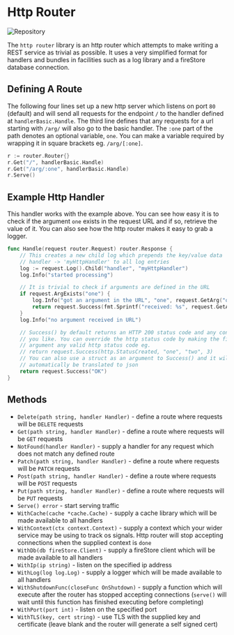 # Http Router

![Repository](https://img.shields.io/badge/Repository-github.com/driscollco--core/http--router%20-blue)

The `http router` library is an http router which attempts to make writing a 
REST service as trivial as possible. It uses a very simplified format for 
handlers and bundles in facilities such as a log library and a fireStore database
connection.

## Defining A Route

The following four lines set up a new http server which listens on port `80` (default) and will send all requests for the endpoint
`/` to the handler defined at `handlerBasic.Handle`. The third line defines that any requests for a url starting with `/arg/` will
also go to the basic handler. The `:one` part of the path denotes an optional variable, `one`. You can make a variable required by
wrapping it in square brackets eg. `/arg/[:one]`.

```go
r := router.Router{}
r.Get("/", handlerBasic.Handle)
r.Get("/arg/:one", handlerBasic.Handle)
r.Serve()
```

## Example Http Handler

This handler works with the example above. You can see how easy it is to check if the argument `one` exists in the request
URL and if so, retrieve the value of it. You can also see how the http router makes it easy to grab a logger.

```go
func Handle(request router.Request) router.Response {
    // This creates a new child log which prepends the key/value data
    // handler -> 'myHttpHandler' to all log entries
    log := request.Log().Child("handler", "myHttpHandler")
    log.Info("started processing")

    // It is trivial to check if arguments are defined in the URL 
    if request.ArgExists("one") {
        log.Info("got an argument in the URL", "one", request.GetArg("one"))
        return request.Success(fmt.Sprintf("received: %s", request.GetArg("one")))
    }
    log.Info("no argument received in URL")

    // Success() by default returns an HTTP 200 status code and any content
    // you like. You can override the http status code by making the first
    // argument any valid http status code eg.
    // return request.Success(http.StatusCreated, "one", "two", 3)
    // You can also use a struct as an argument to Success() and it will
    // automatically be translated to json
    return request.Success("OK")
}
```

## Methods

* `Delete(path string, handler Handler)` - define a route where requests will be `DELETE` requests
* `Get(path string, handler Handler)` - define a route where requests will be `GET` requests
* `NotFound(handler Handler)` - supply a handler for any request which does not match any defined route
* `Patch(path string, handler Handler)` - define a route where requests will be `PATCH` requests
* `Post(path string, handler Handler)` - define a route where requests will be `POST` requests
* `Put(path string, handler Handler)` - define a route where requests will be `PUT` requests
* `Serve() error` - start serving traffic
* `WithCache(cache *cache.Cache)` - supply a cache library which will be made available to all handlers
* `WithContext(ctx context.Context)` - supply a context which your wider service may be using to track os signals. Http router will
stop accepting connections when the supplied context is `done`
* `WithDb(db fireStore.Client)` - supply a fireStore client which will be made available to all handlers
* `WithIp(ip string)` - listen on the specified ip address
* `WithLog(log log.Log)` - supply a logger which will be made available to all handlers
* `WithShutdownFunc(closeFunc OnShutdown)` - supply a function which will execute after the router has stopped accepting connections
  (`serve()` will wait until this function has finished executing before completing)
* `WithPort(port int)` - listen on the specified port
* `WithTLS(key, cert string)` - use TLS with the supplied key and certificate (leave blank and the router will generate a self
signed cert)